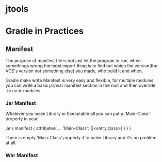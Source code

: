 jtools
============

# Gradle in Practices

## Manifest
The purpose of manifest file is not just let the program to run, when somethings wrong the
most import thing is to find out which the version(the VCS's version not something else)
you made, who build it and when.

Gradle make write Manifest is very easy and flexible, for multiple modules you can write a
basic jar/war manifest section in the root and then override it in sub-modules.

### Jar Manifest
Whatever you make Library or Executable all you can put a 'Main-Class': property in your

jar {
    manifest {
        attributes(
            ...
            'Main-Class': [<nil>|<entry.class>]
        )
    }
}

There is empty 'Main-Class' property if to make Library and it's no problem at all.

### War Manifest